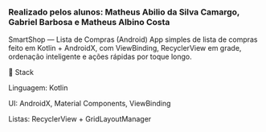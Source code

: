 ### Realizado pelos alunos: Matheus Abilio da Silva Camargo, Gabriel Barbosa e Matheus Albino Costa
SmartShop — Lista de Compras (Android)
App simples de lista de compras feito em Kotlin + AndroidX, com ViewBinding, RecyclerView em grade, ordenação inteligente e ações rápidas por toque longo.

🧱 Stack

Linguagem: Kotlin

UI: AndroidX, Material Components, ViewBinding

Listas: RecyclerView + GridLayoutManager

